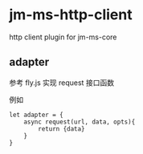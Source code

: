 # jm-ms-http-client

http client plugin for jm-ms-core

## adapter

参考 fly.js 实现 request 接口函数

例如

```
let adapter = {
    async request(url, data, opts){
        return {data}
    }
}

```
